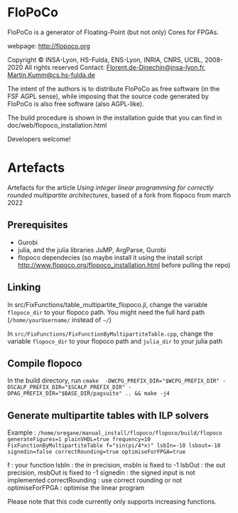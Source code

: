 # FloPoCo

FloPoCo is a generator of Floating-Point (but not only) Cores for FPGAs.

webpage: http://flopoco.org

Copyright © INSA-Lyon, HS-Fulda, ENS-Lyon, INRIA, CNRS, UCBL, 2008-2020
All rights reserved
Contact: Florent.de-Dinechin@insa-lyon.fr, Martin.Kumm@cs.hs-fulda.de

The intent of the authors is to distribute FloPoCo as free software (in the FSF AGPL sense), while imposing that the source code generated by FloPoCo is also free software (also AGPL-like). 

The build procedure is shown in the installation guide that you can find in doc/web/flopoco_installation.html 

Developers welcome!

# Artefacts

Artefacts for the article _Using integer linear programming for correctly rounded multipartite architectures_, based of a fork from flopoco from march 2022

## Prerequisites

- Gurobi
- julia, and the julia libraries JuMP, ArgParse, Gurobi
- flopoco dependecies (so maybe install it using the install script http://www.flopoco.org/flopoco_installation.html before pulling the repo)

## Linking

In src/FixFunctions/table_multipartite_flopoco.jl, change the variable `flopoco_dir` to your flopoco path. You might need the full hard path (`/home/yourUsername/` instead of `~/`)

In `src/FixFunctions/FixFunctionByMultipartiteTable.cpp`, change the variable `flopoco_dir` to your flopoco path and `julia_dir` to your julia path

## Compile flopoco

In the build directory, run `cmake  -DWCPG_PREFIX_DIR="$WCPG_PREFIX_DIR" -DSCALP_PREFIX_DIR="$SCALP_PREFIX_DIR" -DPAG_PREFIX_DIR="$BASE_DIR/pagsuite" .. && make -j4`

## Generate multipartite tables with ILP solvers

Example :
`/home/oregane/manual_install/flopoco/flopoco/build/flopoco generateFigures=1 plainVHDL=true frequency=10 FixFunctionByMultipartiteTable f="sin(pi/4*x)" lsbIn=-10 lsbout=-10 signedin=false correctRounding=true optimiseForFPGA=true`

f : your function
lsbIn : the in precision, msbIn is fixed to -1
lsbOut : the out precision, msbOut is fixed to -1
signedin : the signed input is not implemented
correctRounding : use correct rounding or not
optimiseForFPGA : optimise the linear program 

Please note that this code currently only supports increasing functions.

